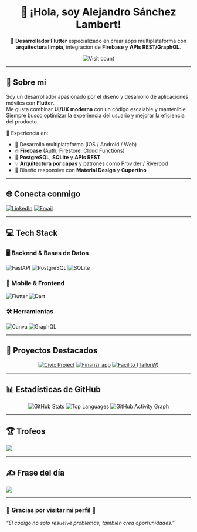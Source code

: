<div align="center">

# 👋 ¡Hola, soy Alejandro Sánchez Lambert!

💙 **Desarrollador Flutter** especializado en crear apps multiplataforma con **arquitectura limpia**, integración de **Firebase** y **APIs REST/GraphQL**.

<img src="https://visitcount.itsvg.in/api?id=alexsl98&icon=0&color=0" alt="Visit count" />

</div>

---

## 💫 Sobre mí
Soy un desarrollador apasionado por el diseño y desarrollo de aplicaciones móviles con **Flutter**.  
Me gusta combinar **UI/UX moderna** con un código escalable y mantenible.  
Siempre busco optimizar la experiencia del usuario y mejorar la eficiencia del producto.

🧩 Experiencia en:
- 📱 Desarrollo multiplataforma (iOS / Android / Web)  
- 🔥 **Firebase** (Auth, Firestore, Cloud Functions)  
- 🐘 **PostgreSQL**, **SQLite** y **APIs REST**  
- 💡 **Arquitectura por capas** y patrones como Provider / Riverpod  
- 🎨 Diseño responsive con **Material Design** y **Cupertino**

---

## 🌐 Conecta conmigo
[![LinkedIn](https://img.shields.io/badge/LinkedIn-%230077B5.svg?logo=linkedin&logoColor=white)](https://www.linkedin.com/in/alejandro-sánchez-lambert-522b32382/)
[![Email](https://img.shields.io/badge/Email-D14836?logo=gmail&logoColor=white)](mailto:alexslambert7@gmail.com)

---

## 💻 Tech Stack

### 🖥️ Backend & Bases de Datos
![FastAPI](https://img.shields.io/badge/FastAPI-005571?style=for-the-badge&logo=fastapi)
![PostgreSQL](https://img.shields.io/badge/PostgreSQL-%23316192.svg?style=for-the-badge&logo=postgresql&logoColor=white)
![SQLite](https://img.shields.io/badge/SQLite-%2307405e.svg?style=for-the-badge&logo=sqlite&logoColor=white)

### 📱 Mobile & Frontend
![Flutter](https://img.shields.io/badge/Flutter-%2302569B.svg?style=for-the-badge&logo=Flutter&logoColor=white)
![Dart](https://img.shields.io/badge/Dart-%230175C2.svg?style=for-the-badge&logo=dart&logoColor=white)

### 🛠️ Herramientas
![Canva](https://img.shields.io/badge/Canva-%2300C4CC.svg?style=for-the-badge&logo=Canva&logoColor=white)
![GraphQL](https://img.shields.io/badge/GraphQL-E10098?style=for-the-badge&logo=graphql&logoColor=white)

---

## 🚀 Proyectos Destacados
<div align="center">

[![Civix Project](https://github-readme-stats.vercel.app/api/pin/?username=alexsl98&repo=civix_project&theme=tokyonight)](https://github.com/alexsl98/civix_project)
[![Finanzi_app](https://github-readme-stats.vercel.app/api/pin/?username=alexsl98&repo=Finanzi_app&theme=tokyonight)](https://github.com/alexsl98/Finanzi_app)
[![Facilito (TailorW)](https://github-readme-stats.vercel.app/api/pin/?username=tailorw-sas&repo=pointsales-mobile&theme=tokyonight)](https://github.com/tailorw-sas/pointsales-mobile)

</div>

---

## 📊 Estadísticas de GitHub
<div align="center">

<img src="https://github-readme-stats.vercel.app/api?username=alexsl98&theme=tokyonight&include_all_commits=true&count_private=true&hide_border=false" alt="GitHub Stats" />
<img src="https://github-readme-stats.vercel.app/api/top-langs/?username=alexsl98&theme=tokyonight&layout=compact&hide_border=false" alt="Top Languages" />
<img src="https://github-readme-activity-graph.vercel.app/graph?username=alexsl98&bg_color=212121&color=ffffff&line=404db0&point=ffcd42&area=true&hide_border=true" alt="GitHub Activity Graph" />

</div>

---

## 🏆 Trofeos
![](https://github-profile-trophy.vercel.app/?username=alexsl98&theme=radical&no-frame=false&no-bg=true&margin-w=4)

---

## ✍️ Frase del día
![](https://quotes-github-readme.vercel.app/api?type=horizontal&theme=radical)

---

### 💬 Gracias por visitar mi perfil 🙌
_“El código no solo resuelve problemas, también crea oportunidades.”_

